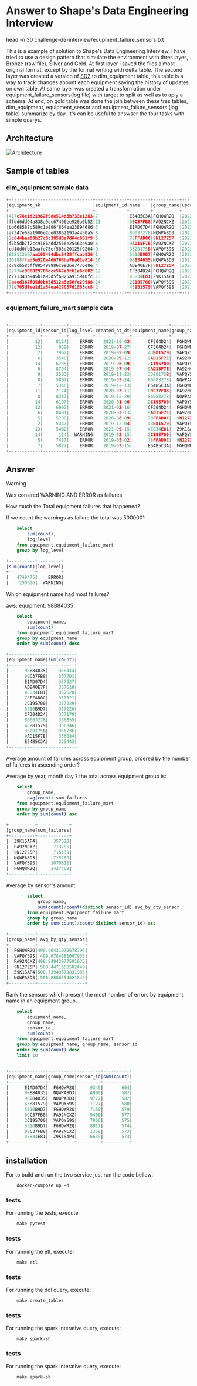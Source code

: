 # Answer to Shape's Data Engineering Interview


head -n 30 challenge-de-interview/equpment_failure_sensors.txt

This is a example of solution to Shape's Data Engineering Interview, i have tried to use a design pattern that simulate the environment with thres layes, Bronze (raw file), Silver and Gold. 
At first layer i saved the files almost original format, except by the format writing with delta table. 
The second layer was created a version of [SD2](https://decisionworks.com/2000/10/design-tip-15-combining-scd-techniques/) to dim_equipment table, this table is a way to track changes abount each equipment saving the history of updates on own table. At same layer was created a transformation under equipment_failure_sensors(log file) with target to split as well as to aply a schema.
At end, on gold table was done the join between these tres tables, dim_equipment, equipment_sensor and equipment_failure_sensors (log table) summarize by day. It's can be useful to answser the four tasks with simple querys.


## Architecture

![Architecture](imgs/arch.png)

## Sample of tables

### dim_equipment sample data 

```python
+--------------------------------+------------+--------+----------+--------------------------+-------+--------------------------+-------------------+
|equipment_sk                    |equipment_id|name    |group_name|updated_at_dt             |current|valid_from                |valid_to           |
+--------------------------------+------------+--------+----------+--------------------------+-------+--------------------------+-------------------+
|417c76c1d21982f98e514d8b733e1283|7           |E54B5C3A|FGHQWR2Q  |2023-12-16 23:12:49.471118|true   |2023-12-16 23:12:49.471118|2099-01-01 12:00:00|
|ffdd6dd94a838a9ec67406ee920a0b52|11          |09C37FB8|PA92NCXZ  |2023-12-16 23:12:49.471118|true   |2023-12-16 23:12:49.471118|2099-01-01 12:00:00|
|bb668587c589c1b896f864ea2389468d|3           |E1AD07D4|FGHQWR2Q  |2023-12-16 23:12:49.471118|true   |2023-12-16 23:12:49.471118|2099-01-01 12:00:00|
|a7347e68a1906e2ce03862193a4450a5|8           |86083278|NQWPA8D3  |2023-12-16 23:12:49.471118|true   |2023-12-16 23:12:49.471118|2099-01-01 12:00:00|
|2c644baa88b27c8c385d0a7d64c691f9|5           |78FFAD0C|9N127Z5P  |2023-12-16 23:12:49.471118|true   |2023-12-16 23:12:49.471118|2099-01-01 12:00:00|
|f7b5db7f2cc9186add2566e25463e9a0|6           |9AD15F7E|PA92NCXZ  |2023-12-16 23:12:49.471118|true   |2023-12-16 23:12:49.471118|2099-01-01 12:00:00|
|cd10d0fb12aafe75ef583d20125f9204|9           |3329175B|VAPQY59S  |2023-12-16 23:12:49.471118|true   |2023-12-16 23:12:49.471118|2099-01-01 12:00:00|
|818113697aa105494dbc9488ffcab836|1           |5310B9D7|FGHQWR2Q  |2023-12-16 23:12:49.471118|true   |2023-12-16 23:12:49.471118|2099-01-01 12:00:00|
|10188ffad5e920e4db766be7ba61e814|10          |98B84035|NQWPA8D3  |2023-12-16 23:12:49.471118|true   |2023-12-16 23:12:49.471118|2099-01-01 12:00:00|
|c79cb58cff895499986c9906e7476e8e|4           |ADE40E7F|9N127Z5P  |2023-12-16 23:12:49.471118|true   |2023-12-16 23:12:49.471118|2099-01-01 12:00:00|
|92774c996029766dcc562a8c61e6d602|12          |CF304D24|FGHQWR2Q  |2023-12-16 23:12:49.471118|true   |2023-12-16 23:12:49.471118|2099-01-01 12:00:00|
|c271343b945b1a95d5f6825a915940fc|13          |4E834E81|Z9K1SAP4  |2023-12-16 23:12:49.471118|true   |2023-12-16 23:12:49.471118|2099-01-01 12:00:00|
|2aeed367f05d0bb5d512a5e56fc29988|14          |2C195700|VAPQY59S  |2023-12-16 23:12:49.471118|true   |2023-12-16 23:12:49.471118|2099-01-01 12:00:00|
|71c765dfee1d1a54ea427087d1883cc8|2           |43B81579|VAPQY59S  |2023-12-16 23:12:49.471118|true   |2023-12-16 23:12:49.471118|2099-01-01 12:00:00|
+--------------------------------+------------+--------+----------+--------------------------+-------+--------------------------+-------------------+
```

### equipment_failure_mart sample data 
```python

+------------+---------+---------+-------------+--------------+----------+-----+---------------+-------------+--------------------+----------+
|equipment_id|sensor_id|log_level|created_at_dt|equipment_name|group_name|count|avg_temperature|avg_vibration|        etl_inserted| partition|
+------------+---------+---------+-------------+--------------+----------+-----+---------------+-------------+--------------------+----------+
|          12|     8124|    ERROR|   2021-10-03|      CF304D24|  FGHQWR2Q|    2|         274.23|      7616.05|2023-12-17 00:19:...|2023-12-16|
|          12|      859|    ERROR|   2019-07-27|      CF304D24|  FGHQWR2Q|    1|         476.69|      8865.09|2023-12-17 00:19:...|2023-12-16|
|           2|     7962|    ERROR|   2019-05-09|      43B81579|  VAPQY59S|    3|         208.74|     -1184.19|2023-12-17 00:19:...|2023-12-16|
|           6|     3540|    ERROR|   2020-09-12|      9AD15F7E|  PA92NCXZ|    2|         298.73|     -5195.91|2023-12-17 00:19:...|2023-12-16|
|          14|     6735|    ERROR|   2019-06-09|      2C195700|  VAPQY59S|    1|         181.44|     -7821.52|2023-12-17 00:19:...|2023-12-16|
|           6|     8794|    ERROR|   2019-07-04|      9AD15F7E|  PA92NCXZ|    1|         388.50|      3335.25|2023-12-17 00:19:...|2023-12-16|
|           9|     2503|    ERROR|   2019-11-23|      3329175B|  VAPQY59S|    2|         265.51|     -7548.10|2023-12-17 00:19:...|2023-12-16|
|           8|     5807|    ERROR|   2019-05-24|      86083278|  NQWPA8D3|    1|         144.72|     -1660.66|2023-12-17 00:19:...|2023-12-16|
|           7|     5346|    ERROR|   2019-12-13|      E54B5C3A|  FGHQWR2Q|    2|         443.92|      2373.67|2023-12-17 00:19:...|2023-12-16|
|          11|     2174|    ERROR|   2020-03-11|      09C37FB8|  PA92NCXZ|    1|          50.55|      -387.11|2023-12-17 00:19:...|2023-12-16|
|           8|     8357|    ERROR|   2019-12-20|      86083278|  NQWPA8D3|    2|         493.34|     -2604.34|2023-12-17 00:19:...|2023-12-16|
|          14|     6197|    ERROR|   2020-01-06|      2C195700|  VAPQY59S|    1|         251.17|     -9064.35|2023-12-17 00:19:...|2023-12-16|
|          12|     6903|    ERROR|   2021-02-16|      CF304D24|  FGHQWR2Q|    1|         105.67|      7555.75|2023-12-17 00:19:...|2023-12-16|
|           6|     8481|    ERROR|   2020-03-13|      9AD15F7E|  PA92NCXZ|    3|          48.18|      1038.86|2023-12-17 00:19:...|2023-12-16|
|           5|     5708|    ERROR|   2020-08-09|      78FFAD0C|  9N127Z5P|    1|         144.48|     -8376.58|2023-12-17 00:19:...|2023-12-16|
|           2|     5347|    ERROR|   2019-12-04|      43B81579|  VAPQY59S|    1|         216.62|      9474.55|2023-12-17 00:19:...|2023-12-16|
|          13|     5482|    ERROR|   2021-09-15|      4E834E81|  Z9K1SAP4|    1|          23.34|     -4652.20|2023-12-17 00:19:...|2023-12-16|
|          14|      114|  WARNING|   2019-02-15|      2C195700|  VAPQY59S|    1|         347.95|     -2122.69|2023-12-17 00:19:...|2023-12-16|
|           5|     7487|    ERROR|   2019-05-02|      78FFAD0C|  9N127Z5P|    1|         312.70|      2794.17|2023-12-17 00:19:...|2023-12-16|
|           7|     5827|    ERROR|   2019-03-15|      E54B5C3A|  FGHQWR2Q|    1|          73.05|     -5415.20|2023-12-17 00:19:...|2023-12-16|
+------------+---------+---------+-------------+--------------+----------+-----+---------------+-------------+--------------------+----------+

```

## Answer

> [!WARNING] 
> Was consired WARNING AND ERROR as failures

How much the Total equipment failures that happened?

If we count the warnings as failure  the total was 5000001

```sql
    select
        sum(count),
        log_level
    from equipment.equipment_failure_mart
    group by log_level

+----------+---------+                                                          
|sum(count)|log_level|
+----------+---------+
|   4749475|    ERROR|
|    250526|  WARNING|
```
Which equipment name had most failures?

aws:  equipment: 98B84035

```sql
    select
        equipment_name,
        sum(count)
    from equipment.equipment_failure_mart
    group by equipment_name
    order by sum(count) desc

+--------------+----------+                                                     
|equipment_name|sum(count)|
+--------------+----------+
|      98B84035|    358414|
|      09C37FB8|    357701|
|      E1AD07D4|    357627|
|      ADE40E7F|    357618|
|      4E834E81|    357528|
|      78FFAD0C|    357521|
|      2C195700|    357229|
|      5310B9D7|    357220|
|      CF304D24|    357179|
|      86083278|    356855|
|      43B81579|    356846|
|      3329175B|    356736|
|      9AD15F7E|    356084|
|      E54B5C3A|    355443|
+--------------+----------+
```
Average amount of failures across equipment group, ordered by the number of failures in ascending order?

Average by year, month day ? the total across equipment group is:

```sql
    select
        group_name,
        avg(count) sum_failures
    from equipment.equipment_failure_mart  
    group by group_name
    order by sum(count) asc

+----------+------------+                                                       
|group_name|sum_failures|
+----------+------------+
|  Z9K1SAP4|      357528|
|  PA92NCXZ|      713785|
|  9N127Z5P|      715139|
|  NQWPA8D3|      715269|
|  VAPQY59S|     1070811|
|  FGHQWR2Q|     1427469|
+----------+------------+

```
Average by sensor's amount

```sql
        select
            group_name,
            sum(count)/count(distinct sensor_id) avg_by_qty_sensor
        from equipment.equipment_failure_mart  
        group by group_name
        order by sum(count)/count(distinct sensor_id) asc

+----------+------------------+                                                 
|group_name| avg_by_qty_sensor|
+----------+------------------+
|  FGHQWR2Q|499.46431070678796|
|  VAPQY59S| 499.6784881007933|
|  PA92NCXZ|499.84943977591035|
|  9N127Z5P| 500.4471658502449|
|  Z9K1SAP4|500.73949579831935|
|  NQWPA8D3| 500.8886554621849|
+----------+------------------+

```



Rank the sensors which present the most number of errors by equipment name in an equipment group.

```sql
    select
        equipment_name,
        group_name,
        sensor_id,
        sum(count)
    from equipment.equipment_failure_mart
    group by equipment_name, group_name, sensor_id
    order by sum(count) desc
    limit 10


+--------------+----------+---------+----------+                                
|equipment_name|group_name|sensor_id|sum(count)|
+--------------+----------+---------+----------+
|      E1AD07D4|  FGHQWR2Q|     9349|       604|
|      98B84035|  NQWPA8D3|     4990|       582|
|      98B84035|  NQWPA8D3|     9777|       582|
|      43B81579|  VAPQY59S|     1127|       580|
|      5310B9D7|  FGHQWR2Q|     7150|       579|
|      09C37FB8|  PA92NCXZ|     9400|       577|
|      2C195700|  VAPQY59S|     7966|       575|
|      5310B9D7|  FGHQWR2Q|     8917|       574|
|      09C37FB8|  PA92NCXZ|     1358|       573|
|      4E834E81|  Z9K1SAP4|     6639|       573|
+--------------+----------+---------+----------+
```

## installation

For to build and run the two service just run the code bellow:

```shell
    docker-compose up -d 
```
### tests

For running the tests, execute:

```shell
    make pytest
```

### tests

For running the etl, execute:

```shell
    make etl
```

### tests

For running the ddl query, execute:

```shell
    make create_tables
```

### tests

For running the spark interative query, execute:

```shell
    make spark-sh
```

### tests

For running the spark interative query, execute:

```shell
    make spark-sh
```
